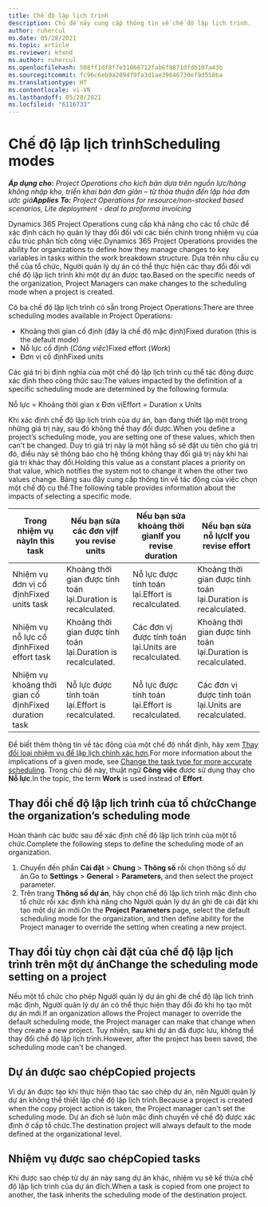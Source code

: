 ```yaml
---
title: Chế độ lập lịch trình
description: Chủ đề này cung cấp thông tin về chế độ lập lịch trình.
author: ruhercul
ms.date: 05/28/2021
ms.topic: article
ms.reviewer: kfend
ms.author: ruhercul
ms.openlocfilehash: 508ff1df8f7e31066712fab6f8871dfdb107a43b
ms.sourcegitcommit: fc96c6eb9a2094f9fa3d1ae39646730ef9d558ba
ms.translationtype: HT
ms.contentlocale: vi-VN
ms.lasthandoff: 05/28/2021
ms.locfileid: "6116733"
---
```

# <a name="scheduling-modes"></a><span data-ttu-id="15884-103">Chế độ lập lịch trình</span><span class="sxs-lookup"><span data-stu-id="15884-103">Scheduling modes</span></span>

<span data-ttu-id="15884-104">_**Áp dụng cho:** Project Operations cho kịch bản dựa trên nguồn lực/hàng không nhập kho, triển khai bản đơn giản – từ thỏa thuận đến lập hóa đơn ước giá_</span><span class="sxs-lookup"><span data-stu-id="15884-104">_**Applies To:** Project Operations for resource/non-stocked based scenarios, Lite deployment - deal to proforma invoicing_</span></span>


<span data-ttu-id="15884-105">Dynamics 365 Project Operations cung cấp khả năng cho các tổ chức để xác định cách họ quản lý thay đổi đối với các biến chính trong nhiệm vụ của cấu trúc phân tích công việc.</span><span class="sxs-lookup"><span data-stu-id="15884-105">Dynamics 365 Project Operations provides the ability for organizations to define how they manage changes to key variables in tasks within the work breakdown structure.</span></span> <span data-ttu-id="15884-106">Dựa trên nhu cầu cụ thể của tổ chức, Người quản lý dự án có thể thực hiện các thay đổi đối với chế độ lập lịch trình khi một dự án được tạo.</span><span class="sxs-lookup"><span data-stu-id="15884-106">Based on the specific needs of the organization, Project Managers can make changes to the scheduling mode when a project is created.</span></span>

<span data-ttu-id="15884-107">Có ba chế độ lập lịch trình có sẵn trong Project Operations:</span><span class="sxs-lookup"><span data-stu-id="15884-107">There are three scheduling modes available in Project Operations:</span></span>

  - <span data-ttu-id="15884-108">Khoảng thời gian cố định (đây là chế độ mặc định)</span><span class="sxs-lookup"><span data-stu-id="15884-108">Fixed duration (this is the default mode)</span></span>
  - <span data-ttu-id="15884-109">Nỗ lực cố định (*Công việc*)</span><span class="sxs-lookup"><span data-stu-id="15884-109">Fixed effort (*Work*)</span></span>
  - <span data-ttu-id="15884-110">Đơn vị cố định</span><span class="sxs-lookup"><span data-stu-id="15884-110">Fixed units</span></span>

<span data-ttu-id="15884-111">Các giá trị bị định nghĩa của một chế độ lập lịch trình cụ thể tác động được xác định theo công thức sau:</span><span class="sxs-lookup"><span data-stu-id="15884-111">The values impacted by the definition of a specific scheduling mode are determined by the following formula:</span></span>

  <span data-ttu-id="15884-112">Nỗ lực = Khoảng thời gian x Đơn vị</span><span class="sxs-lookup"><span data-stu-id="15884-112">Effort  = Duration x Units</span></span>

<span data-ttu-id="15884-113">Khi xác định chế độ lập lịch trình của dự án, bạn đang thiết lập một trong những giá trị này, sau đó không thể thay đổi được.</span><span class="sxs-lookup"><span data-stu-id="15884-113">When you define a project’s scheduling mode, you are setting one of these values, which then can't be changed.</span></span> <span data-ttu-id="15884-114">Duy trì giá trị này là một hằng số sẽ đặt ưu tiên cho giá trị đó, điều này sẽ thông báo cho hệ thống không thay đổi giá trị này khi hai giá trị khác thay đổi.</span><span class="sxs-lookup"><span data-stu-id="15884-114">Holding this value as a constant places a priority on that value, which notifies the system not to change it when the other two values change.</span></span> <span data-ttu-id="15884-115">Bảng sau đây cung cấp thông tin về tác động của việc chọn một chế độ cụ thể.</span><span class="sxs-lookup"><span data-stu-id="15884-115">The following table provides information about the impacts of selecting a specific mode.</span></span>

| <span data-ttu-id="15884-116">**Trong nhiệm vụ này**</span><span class="sxs-lookup"><span data-stu-id="15884-116">**In this task**</span></span>             | <span data-ttu-id="15884-117">**Nếu bạn sửa các đơn vị**</span><span class="sxs-lookup"><span data-stu-id="15884-117">**If you revise units**</span></span>   | <span data-ttu-id="15884-118">**Nếu bạn sửa khoảng thời gian**</span><span class="sxs-lookup"><span data-stu-id="15884-118">**If you revise duration**</span></span> | <span data-ttu-id="15884-119">**Nếu bạn sửa nỗ lực**</span><span class="sxs-lookup"><span data-stu-id="15884-119">**If you revise effort**</span></span>  |
|----------------------|---------------------------|----------------------------|---------------------------|
| <span data-ttu-id="15884-120">Nhiệm vụ đơn vị cố định</span><span class="sxs-lookup"><span data-stu-id="15884-120">Fixed units task</span></span>     | <span data-ttu-id="15884-121">Khoảng thời gian được tính toán lại.</span><span class="sxs-lookup"><span data-stu-id="15884-121">Duration is recalculated.</span></span> | <span data-ttu-id="15884-122">Nỗ lực được tính toán lại.</span><span class="sxs-lookup"><span data-stu-id="15884-122">Effort is recalculated.</span></span>    | <span data-ttu-id="15884-123">Khoảng thời gian được tính toán lại.</span><span class="sxs-lookup"><span data-stu-id="15884-123">Duration is recalculated.</span></span> |
| <span data-ttu-id="15884-124">Nhiệm vụ nỗ lực cố định</span><span class="sxs-lookup"><span data-stu-id="15884-124">Fixed effort task</span></span>    | <span data-ttu-id="15884-125">Khoảng thời gian được tính toán lại.</span><span class="sxs-lookup"><span data-stu-id="15884-125">Duration is recalculated.</span></span> | <span data-ttu-id="15884-126">Các đơn vị được tính toán lại.</span><span class="sxs-lookup"><span data-stu-id="15884-126">Units are recalculated.</span></span>    | <span data-ttu-id="15884-127">Khoảng thời gian được tính toán lại.</span><span class="sxs-lookup"><span data-stu-id="15884-127">Duration is recalculated.</span></span> |
| <span data-ttu-id="15884-128">Nhiệm vụ khoảng thời gian cố định</span><span class="sxs-lookup"><span data-stu-id="15884-128">Fixed duration task</span></span>  | <span data-ttu-id="15884-129">Nỗ lực được tính toán lại.</span><span class="sxs-lookup"><span data-stu-id="15884-129">Effort is recalculated.</span></span>   | <span data-ttu-id="15884-130">Nỗ lực được tính toán lại.</span><span class="sxs-lookup"><span data-stu-id="15884-130">Effort is recalculated.</span></span>    | <span data-ttu-id="15884-131">Các đơn vị được tính toán lại.</span><span class="sxs-lookup"><span data-stu-id="15884-131">Units are recalculated.</span></span>   |

<span data-ttu-id="15884-132">Để biết thêm thông tin về tác động của một chế độ nhất định, hãy xem [Thay đổi loại nhiệm vụ để lập lịch chính xác hơn](https://support.microsoft.com/en-us/office/change-the-task-type-for-more-accurate-scheduling-b0b969ad-45bc-4e9e-8967-435587548a72).</span><span class="sxs-lookup"><span data-stu-id="15884-132">For more information about the implications of a given mode, see [Change the task type for more accurate scheduling](https://support.microsoft.com/en-us/office/change-the-task-type-for-more-accurate-scheduling-b0b969ad-45bc-4e9e-8967-435587548a72).</span></span> <span data-ttu-id="15884-133">Trong chủ đề này, thuật ngữ **Công việc** được sử dụng thay cho **Nỗ lực**.</span><span class="sxs-lookup"><span data-stu-id="15884-133">In the topic, the term **Work** is used instead of **Effort**.</span></span>

## <a name="change-the-organizations-scheduling-mode"></a><span data-ttu-id="15884-134">Thay đổi chế độ lập lịch trình của tổ chức</span><span class="sxs-lookup"><span data-stu-id="15884-134">Change the organization’s scheduling mode</span></span>

<span data-ttu-id="15884-135">Hoàn thành các bước sau để xác định chế độ lập lịch trình của một tổ chức.</span><span class="sxs-lookup"><span data-stu-id="15884-135">Complete the following steps to define the scheduling mode of an organization.</span></span>

1. <span data-ttu-id="15884-136">Chuyển đến phần **Cài đặt** \> **Chung** \> **Thông số** rồi chọn thông số dự án.</span><span class="sxs-lookup"><span data-stu-id="15884-136">Go to **Settings** \> **General** \> **Parameters**, and then select the project parameter.</span></span> 
2. <span data-ttu-id="15884-137">Trên trang **Thông số dự án**, hãy chọn chế độ lập lịch trình mặc định cho tổ chức rồi xác định khả năng cho Người quản lý dự án ghi đè cài đặt khi tạo một dự án mới.</span><span class="sxs-lookup"><span data-stu-id="15884-137">On the **Project Parameters** page, select the default scheduling mode for the organization, and then define ability for the Project manager to override the setting when creating a new project.</span></span>

## <a name="change-the-scheduling-mode-setting-on-a-project"></a><span data-ttu-id="15884-138">Thay đổi tùy chọn cài đặt của chế độ lập lịch trình trên một dự án</span><span class="sxs-lookup"><span data-stu-id="15884-138">Change the scheduling mode setting on a project</span></span>

<span data-ttu-id="15884-139">Nếu một tổ chức cho phép Người quản lý dự án ghi đè chế độ lập lịch trình mặc định, Người quản lý dự án có thể thực hiện thay đổi đó khi họ tạo một dự án mới.</span><span class="sxs-lookup"><span data-stu-id="15884-139">If an organization allows the Project manager to override the default scheduling mode, the Project manager can make that change when they create a new project.</span></span> <span data-ttu-id="15884-140">Tuy nhiên, sau khi dự án đã được lưu, không thể thay đổi chế độ lập lịch trình.</span><span class="sxs-lookup"><span data-stu-id="15884-140">However, after the project has been saved, the scheduling mode can't be changed.</span></span>

## <a name="copied-projects"></a><span data-ttu-id="15884-141">Dự án được sao chép</span><span class="sxs-lookup"><span data-stu-id="15884-141">Copied projects</span></span>

<span data-ttu-id="15884-142">Vì dự án được tạo khi thực hiện thao tác sao chép dự án, nên Người quản lý dự án không thể thiết lập chế độ lập lịch trình.</span><span class="sxs-lookup"><span data-stu-id="15884-142">Because a project is created when the copy project action is taken, the Project manager can't set the scheduling mode.</span></span> <span data-ttu-id="15884-143">Dự án đích sẽ luôn mặc định chuyển về chế độ được xác định ở cấp tổ chức.</span><span class="sxs-lookup"><span data-stu-id="15884-143">The destination project will always default to the mode defined at the organizational level.</span></span>

## <a name="copied-tasks"></a><span data-ttu-id="15884-144">Nhiệm vụ được sao chép</span><span class="sxs-lookup"><span data-stu-id="15884-144">Copied tasks</span></span>

<span data-ttu-id="15884-145">Khi được sao chép từ dự án này sang dự án khác, nhiệm vụ sẽ kế thừa chế độ lập lịch trình của dự án đích.</span><span class="sxs-lookup"><span data-stu-id="15884-145">When a task is copied from one project to another, the task inherits the scheduling mode of the destination project.</span></span>
